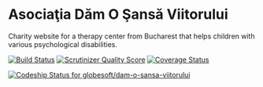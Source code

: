 Asociaţia Dăm O Şansă Viitorului
================================

Charity website for a therapy center from Bucharest that helps children with various psychological disabilities.

[![Build Status](https://travis-ci.org/globesoft/dam-o-sansa-viitorului.png?branch=master)](https://travis-ci.org/globesoft/dam-o-sansa-viitorului)
[![Scrutinizer Quality Score](https://scrutinizer-ci.com/g/globesoft/dam-o-sansa-viitorului/badges/quality-score.png?s=55b182c01cce56faa43b8d34fb05670bf2e39e37)](https://scrutinizer-ci.com/g/globesoft/dam-o-sansa-viitorului/)
[![Coverage Status](https://coveralls.io/repos/globesoft/dam-o-sansa-viitorului/badge.png)](https://coveralls.io/r/globesoft/dam-o-sansa-viitorului)

[ ![Codeship Status for globesoft/dam-o-sansa-viitorului](https://www.codeship.io/projects/c0f404d0-2716-0131-b7d7-46849d2c9197/status?branch=master)](https://www.codeship.io/projects/8968)